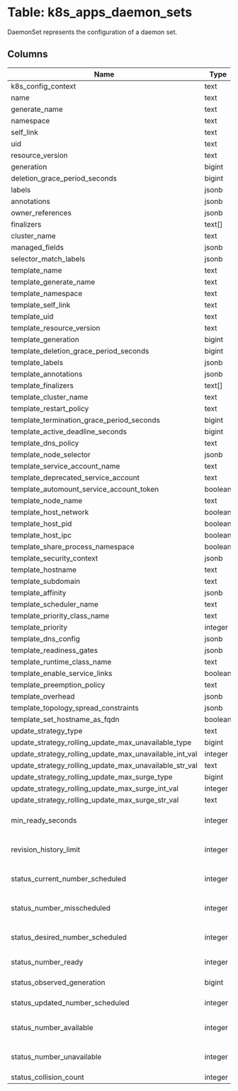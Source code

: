 
# Table: k8s_apps_daemon_sets
DaemonSet represents the configuration of a daemon set.
## Columns
| Name        | Type           | Description  |
| ------------- | ------------- | -----  |
|k8s_config_context|text|Name of the context from k8s configuration.|
|name|text||
|generate_name|text||
|namespace|text||
|self_link|text||
|uid|text||
|resource_version|text||
|generation|bigint||
|deletion_grace_period_seconds|bigint||
|labels|jsonb||
|annotations|jsonb||
|owner_references|jsonb||
|finalizers|text[]||
|cluster_name|text||
|managed_fields|jsonb||
|selector_match_labels|jsonb||
|template_name|text||
|template_generate_name|text||
|template_namespace|text||
|template_self_link|text||
|template_uid|text||
|template_resource_version|text||
|template_generation|bigint||
|template_deletion_grace_period_seconds|bigint||
|template_labels|jsonb||
|template_annotations|jsonb||
|template_finalizers|text[]||
|template_cluster_name|text||
|template_restart_policy|text||
|template_termination_grace_period_seconds|bigint||
|template_active_deadline_seconds|bigint||
|template_dns_policy|text||
|template_node_selector|jsonb||
|template_service_account_name|text||
|template_deprecated_service_account|text||
|template_automount_service_account_token|boolean||
|template_node_name|text||
|template_host_network|boolean||
|template_host_pid|boolean||
|template_host_ipc|boolean||
|template_share_process_namespace|boolean||
|template_security_context|jsonb||
|template_hostname|text||
|template_subdomain|text||
|template_affinity|jsonb||
|template_scheduler_name|text||
|template_priority_class_name|text||
|template_priority|integer||
|template_dns_config|jsonb||
|template_readiness_gates|jsonb||
|template_runtime_class_name|text||
|template_enable_service_links|boolean||
|template_preemption_policy|text||
|template_overhead|jsonb||
|template_topology_spread_constraints|jsonb||
|template_set_hostname_as_fqdn|boolean||
|update_strategy_type|text|Type of daemon set update|
|update_strategy_rolling_update_max_unavailable_type|bigint||
|update_strategy_rolling_update_max_unavailable_int_val|integer||
|update_strategy_rolling_update_max_unavailable_str_val|text||
|update_strategy_rolling_update_max_surge_type|bigint||
|update_strategy_rolling_update_max_surge_int_val|integer||
|update_strategy_rolling_update_max_surge_str_val|text||
|min_ready_seconds|integer|The minimum number of seconds for which a newly created DaemonSet pod should be ready without any of its container crashing, for it to be considered available|
|revision_history_limit|integer|The number of old history to retain to allow rollback. This is a pointer to distinguish between explicit zero and not specified. Defaults to 10. +optional|
|status_current_number_scheduled|integer|The number of nodes that are running at least 1 daemon pod and are supposed to run the daemon pod. More info: https://kubernetes.io/docs/concepts/workloads/controllers/daemonset/|
|status_number_misscheduled|integer|The number of nodes that are running the daemon pod, but are not supposed to run the daemon pod. More info: https://kubernetes.io/docs/concepts/workloads/controllers/daemonset/|
|status_desired_number_scheduled|integer|The total number of nodes that should be running the daemon pod (including nodes correctly running the daemon pod). More info: https://kubernetes.io/docs/concepts/workloads/controllers/daemonset/|
|status_number_ready|integer|The number of nodes that should be running the daemon pod and have one or more of the daemon pod running and ready.|
|status_observed_generation|bigint|The most recent generation observed by the daemon set controller. +optional|
|status_updated_number_scheduled|integer|The total number of nodes that are running updated daemon pod +optional|
|status_number_available|integer|The number of nodes that should be running the daemon pod and have one or more of the daemon pod running and available (ready for at least spec.minReadySeconds) +optional|
|status_number_unavailable|integer|The number of nodes that should be running the daemon pod and have none of the daemon pod running and available (ready for at least spec.minReadySeconds) +optional|
|status_collision_count|integer|Count of hash collisions for the DaemonSet|
